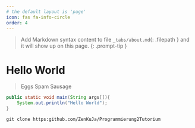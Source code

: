 ```yaml
---
# the default layout is 'page'
icon: fas fa-info-circle
order: 4
---
```


> Add Markdown syntax content to file `_tabs/about.md`{: .filepath } and it will show up on this page.
{: .prompt-tip }

# Hello World

> Eggs Spam Sausage

```java
public static void main(String args[]){
    System.out.println("Hello World");
}
```

```console
git clone https:github.com/ZenKuJa/Programmierung2Tutorium
```